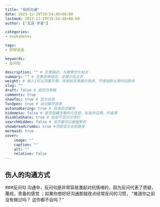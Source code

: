 ```yaml
---
title: "有好沟通"
date: 2023-12-29T19:54:48+08:00
lastmod: 2023-12-29T19:54:48+08:00
author: ["无涯·学者"]

categories:
- booksNotes

tags:
- 好好说话

keywords:
- 反问句

description: "" # 文章描述，与搜索优化相关
summary: "" # 文章简单描述，会展示在主页
weight: # 输入1可以顶置文章，用来给文章展示排序，不填就默认按时间排序
slug: ""
draft: false # 是否为草稿
comments: true
showToc: true # 显示目录
TocOpen: true # 自动展开目录
autonumbering: true # 目录自动编号
hidemeta: false # 是否隐藏文章的元信息，如发布日期、作者等
disableShare: true # 底部不显示分享栏
searchHidden: false # 该页面可以被搜索到
showbreadcrumbs: true #顶部显示当前路径
mermaid: true
cover:
    image: ""
    caption: ""
    alt: ""
    relative: false
---
```


<!-- more --> 
## 伤人的沟通方式

###反问句
   沟通中，反问句是非常容易激起对抗情绪的，因为反问代表了质疑，蔑视，责备的感觉 ；如果你想好好沟通那就改点经常反问的习惯，   ”难道你之前没有做过吗？ 这你都不会吗？“

